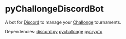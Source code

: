 # pyChallongeDiscordBot

A bot for [Discord](https://discordapp.com/) to manage your [Challonge](http://challonge.com/) tournaments.

Dependencies:
[discord.py](https://github.com/Rapptz/discord.py)
[pychallonge](https://github.com/russ-/pychallonge)
[pycrypto](https://pypi.python.org/pypi/pycrypto)
